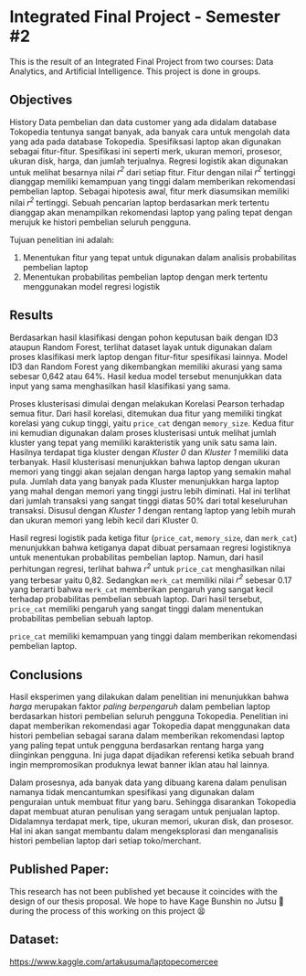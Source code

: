 # Integrated Final Project - Semester #2
This is the result of an Integrated Final Project from two courses: Data Analytics, and Artificial Intelligence. This project is done in groups.

## Objectives
History Data pembelian dan data customer yang ada didalam database Tokopedia tentunya sangat banyak, ada banyak cara untuk mengolah data yang ada pada database Tokopedia. Spesifiksasi laptop akan digunakan sebagai fitur-fitur. Spesifikasi ini seperti merk, ukuran memori, prosesor, ukuran disk, harga, dan jumlah terjualnya. Regresi logistik akan digunakan untuk melihat besarnya nilai _r<sup>2</sup>_ dari setiap fitur. Fitur dengan nilai _r<sup>2</sup>_ tertinggi dianggap memiliki kemampuan yang tinggi dalam memberikan rekomendasi pembelian laptop. Sebagai hipotesis awal, fitur merk diasumsikan memiliki nilai _r<sup>2</sup>_ tertinggi. Sebuah pencarian laptop berdasarkan merk tertentu dianggap akan menampilkan rekomendasi laptop yang paling tepat dengan merujuk ke histori pembelian seluruh pengguna.

Tujuan penelitian ini adalah:
1)	Menentukan fitur yang tepat untuk digunakan dalam analisis probabilitas pembelian laptop
2)	Menentukan probabilitas pembelian laptop dengan merk tertentu menggunakan model regresi logistik

## Results

Berdasarkan hasil klasifikasi dengan pohon keputusan baik dengan ID3 ataupun Random Forest, terlihat dataset layak untuk digunakan dalam proses klasifikasi merk laptop dengan fitur-fitur spesifikasi lainnya. Model ID3 dan Random Forest yang dikembangkan memiliki akurasi yang sama sebesar 0,642 atau 64%. Hasil kedua model tersebut menunjukkan data input yang sama menghasilkan hasil klasifikasi yang sama.

Proses klusterisasi dimulai dengan melakukan Korelasi Pearson terhadap semua fitur. Dari hasil korelasi, ditemukan dua fitur yang memiliki tingkat korelasi yang cukup tinggi, yaitu `price_cat` dengan `memory_size`. Kedua fitur ini kemudian digunakan dalam proses klusterisasi untuk melihat jumlah kluster yang tepat yang memiliki karakteristik yang unik satu sama lain. Hasilnya terdapat tiga kluster dengan *Kluster 0* dan *Kluster 1* memiliki data terbanyak. Hasil klusterisasi menunjukkan bahwa laptop dengan ukuran memori yang tinggi akan sejalan dengan harga laptop yang semakin mahal pula. Jumlah data yang banyak pada Kluster menunjukkan harga laptop yang mahal dengan memori yang tinggi justru lebih diminati. Hal ini terlihat dari jumlah transaksi yang sangat tinggi diatas 50% dari total keseluruhan transaksi. Disusul dengan *Kluster 1* dengan rentang laptop yang lebih murah dan ukuran memori yang lebih kecil dari Kluster 0.

Hasil regresi logistik pada ketiga fitur (`price_cat`, `memory_size`, dan `merk_cat`) menunjukkan bahwa ketiganya dapat dibuat persamaan regresi logistiknya untuk menentukan probabilitas pembelian laptop. Namun, dari hasil perhitungan regresi, terlihat bahwa _r<sup>2</sup>_ untuk `price_cat` menghasilkan nilai yang terbesar yaitu 0,82. Sedangkan `merk_cat` memiliki nilai _r<sup>2</sup>_ sebesar 0.17 yang berarti bahwa `merk_cat` memberikan pengaruh yang sangat kecil terhadap probabilitas pembelian sebuah laptop. Dari hasil tersebut, `price_cat` memiliki pengaruh yang sangat tinggi dalam menentukan probabilitas pembelian sebuah laptop.

`price_cat` memiliki kemampuan yang tinggi dalam memberikan rekomendasi pembelian laptop.

## Conclusions
Hasil eksperimen yang dilakukan dalam penelitian ini menunjukkan bahwa *harga* merupakan faktor *paling berpengaruh* dalam pembelian laptop berdasarkan histori pembelian seluruh pengguna Tokopedia. Penelitian ini dapat memberikan rekomendasi agar Tokopedia dapat menggunakan data histori pembelian sebagai sarana dalam memberikan rekomendasi laptop yang paling tepat untuk pengguna berdasarkan rentang harga yang diinginkan pengguna. Ini juga dapat dijadikan referensi ketika sebuah brand ingin mempromosikan produknya lewat banner iklan atau hal lainnya.

Dalam prosesnya, ada banyak data yang dibuang karena dalam penulisan namanya tidak mencantumkan spesifikasi yang digunakan dalam penguraian untuk membuat fitur yang baru. Sehingga disarankan Tokopedia dapat membuat aturan penulisan yang seragam untuk penjualan laptop. Didalamnya terdapat merk, tipe, ukuran memori, ukuran disk, dan prosesor. Hal ini akan sangat membantu dalam mengeksplorasi dan menganalisis histori pembelian laptop dari setiap toko/merchant.

## Published Paper:
This research has not been published yet because it coincides with the design of our thesis proposal. We hope to have Kage Bunshin no Jutsu 🥷 during the process of this working on this project 😫

## Dataset:
https://www.kaggle.com/artakusuma/laptopecomercee
